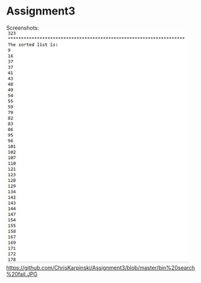 # Assignment3
Screenshots:
![alt tag](https://github.com/ChrisKarpinski/Assignment3/blob/master/sort1.JPG)
https://github.com/ChrisKarpinski/Assignment3/blob/master/bin%20search%20fail.JPG
